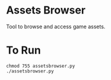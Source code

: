 Assets Browser
==============

Tool to browse and access game assets.


To Run
======

```
chmod 755 assetsbrowser.py
./assetsbrowser.py
```


